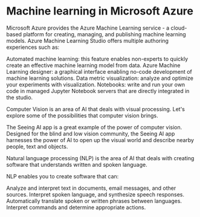 # Machine learning in Microsoft Azure

Microsoft Azure provides the Azure Machine Learning service - a cloud-based platform for creating, managing, and publishing machine learning models. Azure Machine Learning Studio offers multiple authoring experiences such as:

Automated machine learning: this feature enables non-experts to quickly create an effective machine learning model from data.
Azure Machine Learning designer: a graphical interface enabling no-code development of machine learning solutions.
Data metric visualization: analyze and optimize your experiments with visualization.
Notebooks: write and run your own code in managed Jupyter Notebook servers that are directly integrated in the studio.

Computer Vision is an area of AI that deals with visual processing. Let's explore some of the possibilities that computer vision brings.

The Seeing AI app is a great example of the power of computer vision. Designed for the blind and low vision community, the Seeing AI app harnesses the power of AI to open up the visual world and describe nearby people, text and objects.

Natural language processing (NLP) is the area of AI that deals with creating software that understands written and spoken language.

NLP enables you to create software that can:

Analyze and interpret text in documents, email messages, and other sources.
Interpret spoken language, and synthesize speech responses.
Automatically translate spoken or written phrases between languages.
Interpret commands and determine appropriate actions.
